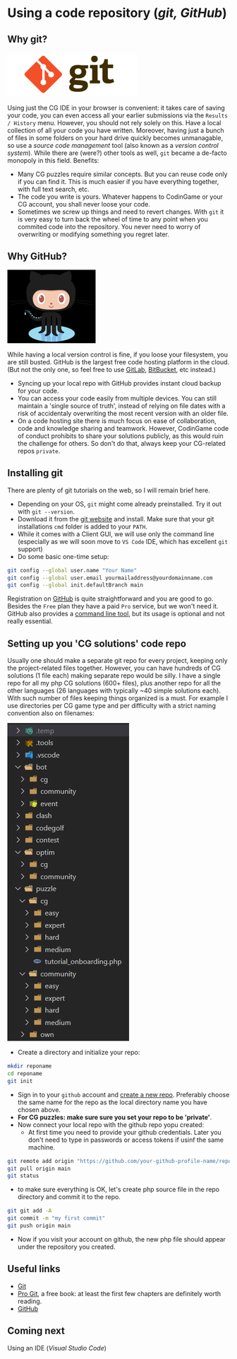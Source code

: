 # Using a code repository (_git, GitHub_)

## Why git?

![git logo](../pic/git-logo.png)

Using just the CG IDE in your browser is convenient: it takes care of saving your code, you can even access all your earlier submissions via the `Results / History` menu. However, you should not rely solely on this. Have a local collection of all your code you have written. Moreover, having just a bunch of files in some folders on your hard drive quickly becomes unmanagable, so use a _source code management_ tool (also known as a _version control system_). While there are (were?) other tools as well, `git` became a de-facto monopoly in this field.
Benefits:

* Many CG puzzles require similar concepts. But you can reuse code only if you can find it. This is much easier if you have everything together, with full text search, etc.
* The code you write is yours. Whatever happens to CodinGame or your CG account, you shall never loose your code.
* Sometimes we screw up things and need to revert changes. With `git` it is very easy to turn back the wheel of time to any point when you commited code into the repository. You never need to worry of overwriting or modifying something you regret later.

## Why GitHub?

![octocat](../pic/octocat.png)

While having a local version control is fine, if you loose your filesystem, you are still busted. GitHub is the largest free code hosting platform in the cloud. (But not the only one, so feel free to use [GitLab](https://about.gitlab.com/), [BitBucket](https://bitbucket.org/), etc instead.)

* Syncing up your local repo with GitHub provides instant cloud backup for your code.
* You can access your code easily from multiple devices. You can still maintain a 'single source of truth', instead of relying on file dates with a risk of accidentaly overwriting the most recent version with an older file.
* On a code hosting site there is much focus on ease of collaboration, code and knowledge sharing and teamwork. However, CodinGame code of conduct prohibits to share your solutions publicly, as this would ruin the challenge for others. So don't do that, always keep your CG-related repos `private`.

## Installing git

There are plenty of git tutorials on the web, so I will remain brief here.

* Depending on your OS, `git` might come already preinstalled. Try it out with `git --version`.
* Download it from the [git website](https://git-scm.com/) and install. Make sure that your git installations `cmd` folder is added to your `PATH`.
* While it comes with a Client GUI, we will use only the command line (especially as we will soon move to `VS Code` IDE, which has excellent `git` support)
* Do some basic one-time setup:

```bash
git config --global user.name "Your Name"
git config --global user.email yourmailaddress@yourdomainname.com
git config --global init.defaultBranch main
```

Registration on [GitHub](https://www.github.com/) is quite straightforward and you are good to go. Besides the `Free` plan they have a paid `Pro` service, but we won't need it. GitHub also provides a [command line tool](https://cli.github.com/), but its usage is optional and not really essential.

## Setting up you 'CG solutions' code repo

Usually one should make a separate git repo for every project, keeping only the project-related files together. However, you can have hundreds of CG solutions (1 file each) making separate repo would be silly. I have a single repo for all my php CG solutions (600+ files), plus another repo for all the other languages (26 languages with typically ~40 simple solutions each). With such number of files keeping things organized is a must. For example I use directories per CG game type and per difficulty with a strict naming convention also on filenames:

![folders](../pic/repo-folders.png)

* Create a directory and initialize your repo:

```bash
mkdir reponame
cd reponame
git init
```

* Sign in to your `github` account  and [create a new repo](https://github.com/new). Preferably choose the same name for the repo as the local directory name you have chosen above.
* __For CG puzzles: make sure sure you set your repo to be 'private'__.
* Now connect your local repo with the github repo yopu created:
    * At first time you need to provide your github credentials. Later you don't need to type in passwords or access tokens if usinf the same machine.

```bash
git remote add origin "https://github.com/your-github-profile-name/reponame.git"
git pull origin main
git status
```

* to make sure everything is OK, let's create php source file in the repo directory and commit it to the repo.

```bash
git git add -A
git commit -m "my first commit"
git push origin main
```

* Now if you visit your account on github, the new php file should appear under the repository you created.

## Useful links

* [Git](https://git-scm.com/)
* [Pro Git](https://git-scm.com/book/en/v2), a free book: at least the first few chapters are definitely worth reading.
* [GitHub](https://www.github.com/)

## Coming next

Using an IDE (_Visual Studio Code_)
